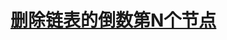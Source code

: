 # [删除链表的倒数第N个节点](https://leetcode-cn.com/explore/interview/card/top-interview-questions-easy/6/linked-list/42/)